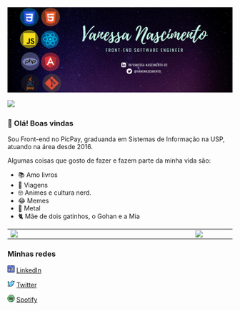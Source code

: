 <img src="https://github.com/vanessa-nascimento/vanessa-nascimento/blob/main/github-copia-1.png">

![](https://komarev.com/ghpvc/?username=vanessa-nascimento&color=blueviolet&style=flat-square&label=Visitas)

###  👋 Olá! Boas vindas
Sou Front-end no PicPay, graduanda em Sistemas de Informação na USP, atuando na área desde 2016. 

Algumas coisas que gosto de fazer e fazem parte da minha vida são:
- 📚 Amo livros
- 🛫 Viagens
- 🤓 Animes e cultura nerd.
- 😂 Memes
- 🤘 Metal
- 🐈 Mãe de dois gatinhos, o Gohan e a Mia

<center>
<table>
    <tr>
        <td><img width="400px" align="left" src="https://github-readme-stats.vercel.app/api/top-langs/?username=vanessa-nascimento&hide=html&hide=css&layout=compact&theme=gradient" /></td>
        <td><img width="495px" align="left" src="https://github-readme-stats.vercel.app/api?username=vanessa-nascimento&theme=gradient"/></td>
    </tr>   
</table>
</center>  

### Minhas redes

<a href="https://www.linkedin.com/in/vanessa-nascimento-03"><img src="https://github.com/vanessa-nascimento/vanessa-nascimento/blob/main/002-linkedin.png" width="16"></img></a> [LinkedIn](https://www.linkedin.com/in/vanessa-nascimento-03)

<a href="https://www.twitter.com/vanenascimento_"><img src="https://github.com/vanessa-nascimento/vanessa-nascimento/blob/main/027-twitter.png" width="16"></img></a> [Twitter](https://www.twitter.com/vanenascimento_)

<a href="
https://open.spotify.com/user/21peotxptos3mgz4ct5pmtupa?si=1g3gDdbCRoi0v55REwckEQ"><img src="https://github.com/vanessa-nascimento/vanessa-nascimento/blob/main/057-spotify.png" width="16"></img></a> [Spotify](
https://open.spotify.com/user/21peotxptos3mgz4ct5pmtupa?si=1g3gDdbCRoi0v55REwckEQ)





